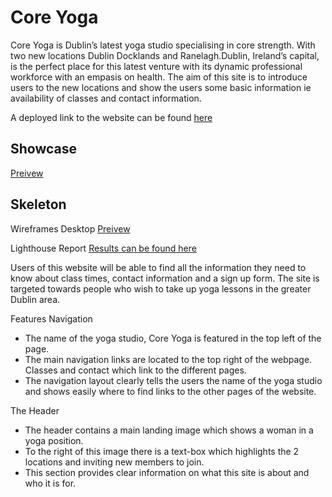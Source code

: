# Core Yoga

Core Yoga is Dublin’s latest yoga studio specialising in core strength. With two new locations Dublin Docklands and Ranelagh.Dublin, Ireland’s capital, is the perfect place for this latest venture with its dynamic professional workforce with an empasis on health. The aim of this site is to introduce users to the new locations and show the users some basic information ie availability of classes and contact information.

A deployed link to the website can be found [here](https://sherryrich.github.io/core-yoga/)


## Showcase
[Preivew](https://github.com/sherryrich/core-yoga/blob/main/assets/wireframe/ami_responsive_core_yoga.JPG)

## Skeleton
Wireframes Desktop
[Preivew](https://github.com/sherryrich/core-yoga/blob/main/assets/wireframe/wireframe_core_yoga.pdf)

Lighthouse Report [Results can be found here](https://github.com/sherryrich/core-yoga/blob/main/assets/images/lighthouse_audit.JPG)


Users of this website will be able to find all the information they need to know about class times, contact information and a sign up form. The site is targeted towards people who wish to take up yoga lessons in the greater Dublin area.

Features
Navigation
* The name of the yoga studio, Core Yoga is featured in the top left of the page.
* The main navigation links are located to the top right of the webpage. Classes and contact which link to the different pages.
* The navigation layout clearly tells the users the name of the yoga studio and shows easily where to find links to the other pages of the website.

The Header
* The header contains a main landing image which shows a woman in a yoga position.
* To the right of this image there is a text-box which highlights the 2 locations and inviting new members to join.
* This section provides clear information on what this site is about and who it is for.